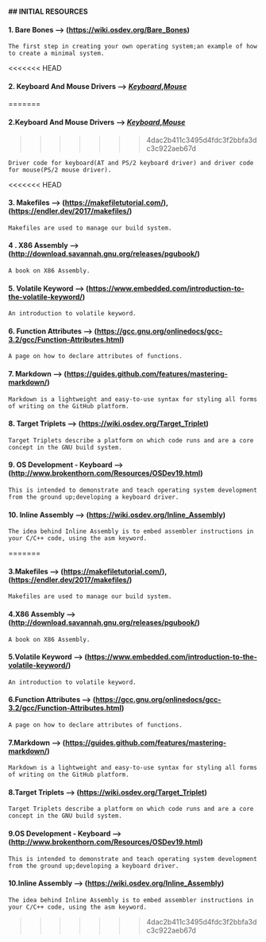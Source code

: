 **## INITIAL RESOURCES**

#### 1. **Bare Bones** --> (https://wiki.osdev.org/Bare_Bones)

```
The first step in creating your own operating system;an example of how to create a minimal system.
```

<<<<<<< HEAD
#### 2. **Keyboard And Mouse Drivers** --> [_Keyboard_](http://lxr.linux.no/#linux+v3.5.4/drivers/input/keyboard/atkbd.c),[_Mouse_](http://lxr.linux.no/#linux+v3.5.4/drivers/input/mouse/psmouse-base.c)
=======
#### 2.**Keyboard And Mouse Drivers** --> [_Keyboard_](http://lxr.linux.no/#linux+v3.5.4/drivers/input/keyboard/atkbd.c),[_Mouse_](http://lxr.linux.no/#linux+v3.5.4/drivers/input/mouse/psmouse-base.c)
>>>>>>> 4dac2b411c3495d4fdc3f2bbfa3dc3c922aeb67d

```
Driver code for keyboard(AT and PS/2 keyboard driver) and driver code for mouse(PS/2 mouse driver).
```

<<<<<<< HEAD
#### 3. **Makefiles** --> (https://makefiletutorial.com/),(https://endler.dev/2017/makefiles/)
```
Makefiles are used to manage our build system.
```
#### 4 . **X86 Assembly** --> (http://download.savannah.gnu.org/releases/pgubook/)
```
A book on X86 Assembly.
```
#### 5. **Volatile Keyword** --> (https://www.embedded.com/introduction-to-the-volatile-keyword/)
```
An introduction to volatile keyword.
```
#### 6. **Function Attributes** --> (https://gcc.gnu.org/onlinedocs/gcc-3.2/gcc/Function-Attributes.html)
```
A page on how to declare attributes of functions.
```
#### 7. **Markdown** --> (https://guides.github.com/features/mastering-markdown/)
```
Markdown is a lightweight and easy-to-use syntax for styling all forms of writing on the GitHub platform.
```
#### 8. **Target Triplets** --> (https://wiki.osdev.org/Target_Triplet)  
 ```
 Target Triplets describe a platform on which code runs and are a core concept in the GNU build system.
```
#### 9. **OS Development - Keyboard** --> (http://www.brokenthorn.com/Resources/OSDev19.html)
```
This is intended to demonstrate and teach operating system development from the ground up;developing a keyboard driver.
```
#### 10. **Inline Assembly** --> (https://wiki.osdev.org/Inline_Assembly)  
```
The idea behind Inline Assembly is to embed assembler instructions in your C/C++ code, using the asm keyword.
```
=======
#### 3.**Makefiles** --> (https://makefiletutorial.com/),(https://endler.dev/2017/makefiles/)

```
Makefiles are used to manage our build system.
```

#### 4.**X86 Assembly** --> (http://download.savannah.gnu.org/releases/pgubook/)

```
A book on X86 Assembly.
```

#### 5.**Volatile Keyword** --> (https://www.embedded.com/introduction-to-the-volatile-keyword/)

```
An introduction to volatile keyword.
```

#### 6.**Function Attributes** --> (https://gcc.gnu.org/onlinedocs/gcc-3.2/gcc/Function-Attributes.html)

```
A page on how to declare attributes of functions.
```

#### 7.**Markdown** --> (https://guides.github.com/features/mastering-markdown/)

```
Markdown is a lightweight and easy-to-use syntax for styling all forms of writing on the GitHub platform.
```

#### 8.**Target Triplets** --> (https://wiki.osdev.org/Target_Triplet)

```
Target Triplets describe a platform on which code runs and are a core concept in the GNU build system.
```

#### 9.**OS Development - Keyboard** --> (http://www.brokenthorn.com/Resources/OSDev19.html)

```
This is intended to demonstrate and teach operating system development from the ground up;developing a keyboard driver.
```

#### 10.**Inline Assembly** --> (https://wiki.osdev.org/Inline_Assembly)

```
The idea behind Inline Assembly is to embed assembler instructions in your C/C++ code, using the asm keyword.
```
>>>>>>> 4dac2b411c3495d4fdc3f2bbfa3dc3c922aeb67d

